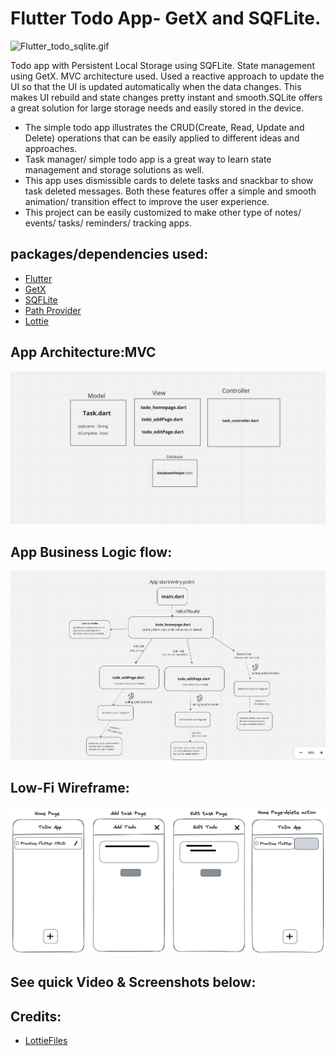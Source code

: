# Flutter Todo App- GetX and SQFLite.

![Flutter_todo_sqlite.gif](https://user-images.githubusercontent.com/7278348/225146925-1690dd18-f0f5-4892-8daa-bfceacd5b326.gif)

Todo app with Persistent Local Storage using SQFLite. State management using GetX. MVC architecture used.
Used a reactive approach to update the UI so that the UI is updated automatically when the data changes. 
This makes UI rebuild and state changes pretty instant and smooth.SQLite offers a great solution for large storage needs and easily stored 
in the device.
- The simple todo app illustrates the CRUD(Create, Read, Update and Delete) operations that can be easily applied to different ideas and approaches.
- Task manager/ simple todo app is a great way to learn state management and storage solutions as well.
- This app uses dismissible cards to delete tasks and snackbar to show task deleted messages. Both these features offer
  a simple and smooth animation/ transition effect to improve the user experience.
- This project can be easily customized to make other type of notes/ events/ tasks/ reminders/ tracking apps.

## packages/dependencies used:

- [Flutter](https://flutter.dev/)
- [GetX](https://pub.dev/packages/get/install)
- [SQFLite](https://pub.dev/packages/sqflite/install)
- [Path Provider](https://pub.dev/packages/path_provider)
- [Lottie](https://pub.dev/packages/lottie)

## App Architecture:MVC

![MVC Architecture](assets/flutter_todo_architecture.png)

## App Business Logic flow:
![App Flow](assets/flutter_todo_app_flow.png)

## Low-Fi Wireframe:
![Low-Fi Wireframe](assets/todo_lofi_mock.png)


## See  quick Video & Screenshots below:


## Credits:
- [LottieFiles](https://lottiefiles.com/78631-searching)




